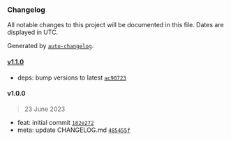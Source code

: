 ### Changelog

All notable changes to this project will be documented in this file. Dates are displayed in UTC.

Generated by [`auto-changelog`](https://github.com/CookPete/auto-changelog).

#### [v1.1.0](https://github.com/gethyas/bolt-core/compare/v1.0.0...v1.1.0)

- deps: bump versions to latest [`ac90723`](https://github.com/gethyas/bolt-core/commit/ac90723f18ec071a96fc622480d930fcc7ef981a)

#### v1.0.0

> 23 June 2023

- feat: initial commit [`182e272`](https://github.com/gethyas/bolt-core/commit/182e2728799f76cbbd3b53863d88393649979c0d)
- meta: update CHANGELOG.md [`485455f`](https://github.com/gethyas/bolt-core/commit/485455ff4d1ffcf1388a39dbae8886e59753bf70)
